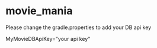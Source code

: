 # movie_mania

Please change the gradle.properties to add your DB api key

MyMovieDBApiKey="your api key"
